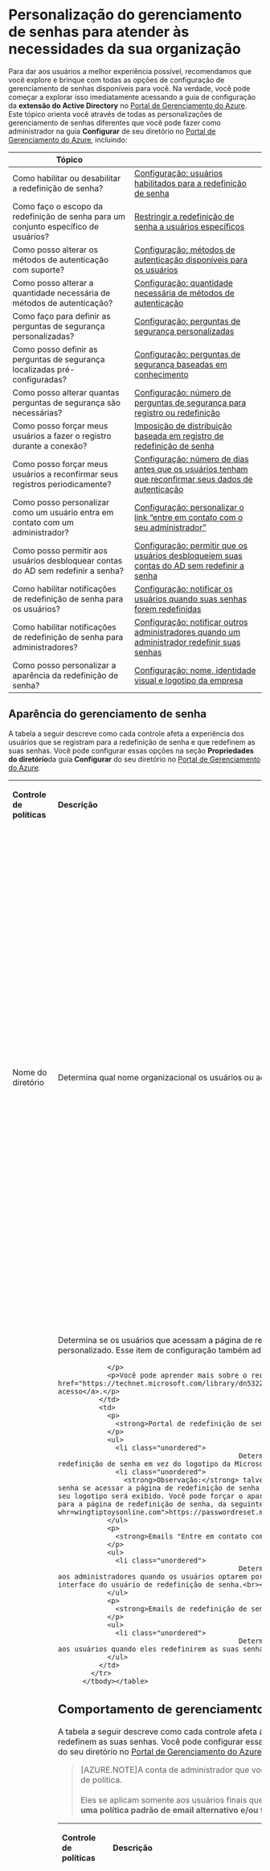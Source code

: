 <properties 
	pageTitle="Personalizar: Gerenciamento de senha do AD do Azure | Microsoft Azure" 
	description="Como personalizar a aparência, o comportamento e as notificações do gerenciamento de senhas no Azure AD para atender às suas necessidades." 
	services="active-directory" 
	documentationCenter="" 
	authors="asteen" 
	manager="kbrint" 
	editor="billmath"/>

<tags 
	ms.service="active-directory" 
	ms.workload="identity" 
	ms.tgt_pltfrm="na" 
	ms.devlang="na" 
	ms.topic="article" 
	ms.date="11/16/2015" 
	ms.author="asteen"/>

# Personalização do gerenciamento de senhas para atender às necessidades da sua organização
Para dar aos usuários a melhor experiência possível, recomendamos que você explore e brinque com todas as opções de configuração de gerenciamento de senhas disponíveis para você. Na verdade, você pode começar a explorar isso imediatamente acessando a guia de configuração da **extensão do Active Directory** no [Portal de Gerenciamento do Azure](https://manage.windowsazure.com). Este tópico orienta você através de todas as personalizações de gerenciamento de senhas diferentes que você pode fazer como administrador na guia **Configurar** de seu diretório no [Portal de Gerenciamento do Azure](https://manage.windowsazure.com), incluindo:

| Tópico | |
| --------- | --------- |
| Como habilitar ou desabilitar a redefinição de senha? | [Configuração: usuários habilitados para a redefinição de senha](#users-enabled-for-password-reset) |
| Como faço o escopo da redefinição de senha para um conjunto específico de usuários? | [Restringir a redefinição de senha a usuários específicos](#restrict-access-to-password-reset) |
| Como posso alterar os métodos de autenticação com suporte? | [Configuração: métodos de autenticação disponíveis para os usuários](#authentication-methods-available-to-users) |
| Como posso alterar a quantidade necessária de métodos de autenticação? | [Configuração: quantidade necessária de métodos de autenticação](#number-of-authentication-methods-required) |
| Como faço para definir as perguntas de segurança personalizadas? | [Configuração: perguntas de segurança personalizadas](#custom-security-questions) |
| Como posso definir as perguntas de segurança localizadas pré-configuradas? | [Configuração: perguntas de segurança baseadas em conhecimento](#knowledge-based-security-questions) |
| Como posso alterar quantas perguntas de segurança são necessárias? | [Configuração: número de perguntas de segurança para registro ou redefinição](#number-of-questions-required-to-register) |
| Como posso forçar meus usuários a fazer o registro durante a conexão? | [Imposição de distribuição baseada em registro de redefinição de senha](#require-users-to-register-when-signing-in) |
| Como posso forçar meus usuários a reconfirmar seus registros periodicamente? | [Configuração: número de dias antes que os usuários tenham que reconfirmar seus dados de autenticação](#number-of-days-before-users-must-confirm-their-contact-data) |
| Como posso personalizar como um usuário entra em contato com um administrador? | [Configuração: personalizar o link “entre em contato com o seu administrador”](#customize-the-contact-your-administrator-link) |
| Como posso permitir aos usuários desbloquear contas do AD sem redefinir a senha? | [Configuração: permitir que os usuários desbloqueiem suas contas do AD sem redefinir a senha](#allow-users-to-unlock-accounts-without-resetting-their-password) |
| Como habilitar notificações de redefinição de senha para os usuários? | [Configuração: notificar os usuários quando suas senhas forem redefinidas](#notify-users-and-admins-when-their-own-password-has-been-reset) |
| Como habilitar notificações de redefinição de senha para administradores? | [Configuração: notificar outros administradores quando um administrador redefinir suas senhas](#notify-admins-when-other-admins-reset-their-own-passwords) |
| Como posso personalizar a aparência da redefinição de senha? | [Configuração: nome, identidade visual e logotipo da empresa ](#password-managment-look-and-feel) |


## Aparência do gerenciamento de senha
A tabela a seguir descreve como cada controle afeta a experiência dos usuários que se registram para a redefinição de senha e que redefinem as suas senhas. Você pode configurar essas opções na seção **Propriedades do diretório**da guia **Configurar** do seu diretório no [Portal de Gerenciamento do Azure](https://manage.windowsazure.com).

<table>
            <tbody><tr>
              <td>
                <p>
                  <strong>Controle de políticas</strong>
                </p>
              </td>
              <td>
                <p>
                  <strong>Descrição</strong>
                </p>
              </td>
              <td>
                <p>
                  <strong>Afeta?</strong>
                </p>
              </td>
            </tr>
            <tr>
              <td>
                <div id="directory-name">
                  <p>Nome do diretório</p>
                </div>
              </td>
              <td>
                <p>Determina qual nome organizacional os usuários ou administradores veem nas comunicações de email com a redefinição de senha.</p>
              </td>
              <td>
                <p>
                  <strong>Emails "Entre em contato com o seu administrador":</strong>
                </p>
                <ul>
                  <li class="unordered">
												Determina o nome amigável do endereço do remetente, por exemplo, "Microsoft em nome de <strong>Wingtip Toys</strong>"<br><br></li>
                  <li class="unordered">
												Determina o nome de assunto do email, por exemplo, "Código de verificação do email da conta da <strong>Wingtip Toys</strong>"<br><br></li>
                </ul>
                <p>
                  <strong>Emails de redefinição de senha:</strong>
                </p>
                <ul>
                  <li class="unordered">
												Determina o nome amigável do endereço do remetente, por exemplo, "Microsoft em nome de <strong>Wingtip Toys</strong>"<br><br></li>
                </ul>
              </td>
            </tr>
            <tr>
              <td>
                <div id="sign-in-and-access-panel-page-appearance">
                  <p>Entrar e acessar a aparência da página de painel</p>
                </div>
              </td>
              <td>
                <p>Determina se os usuários que acessam a página de redefinição de senha veem o logotipo da Microsoft ou o seu próprio logotipo personalizado. Esse item de configuração também adiciona a sua identidade visual ao painel de acesso e à página de entrada.</p>
                <p>
                  
                </p>
                <p>Você pode aprender mais sobre o recurso de e de personalização e de identidade visual de locatário em <a href="https://technet.microsoft.com/library/dn532270.aspx">Adicionar identidade visual à sua página de entrada e ao painel de acesso</a>.</p>
              </td>
              <td>
                <p>
                  <strong>Portal de redefinição de senha:</strong>
                </p>
                <ul>
                  <li class="unordered">
												Determina se o seu logotipo é exibido ou não na parte superior do portal de redefinição de senha em vez do logotipo da Microsoft.<br><br></li>
                  <li class="unordered">
                    <strong>Observação:</strong> talvez você não veja o seu logotipo na primeira página do portal de redefinição de senha se acessar a página de redefinição de senha diretamente. Quando um usuário inserir seu ID de usuário e clicar em Avançar, o seu logotipo será exibido. Você pode forçar o aparecimento do seu logotipo no carregamento da página passando o parâmetro whr para a página de redefinição de senha, da seguinte forma: <a href="https://passwordreset.microsoftonline.com?whr=wingtiptoysonline.com">https://passwordreset.microsoftonline.com?whr=wingtiptoysonline.com</a><br><br></li>
                </ul>
                <p>
                  <strong>Emails "Entre em contato com o seu administrador":</strong>
                </p>
                <ul>
                  <li class="unordered">
												Determina se o seu logotipo é exibido ou não na parte inferior dos emails enviados aos administradores quando os usuários optarem por contatá-lo clicando no link "entre em contato com o seu administrador" na interface do usuário de redefinição de senha.<br><br></li>
                </ul>
                <p>
                  <strong>Emails de redefinição de senha:</strong>
                </p>
                <ul>
                  <li class="unordered">
												Determinam se o seu logotipo é exibido ou não na parte inferior dos emails enviados aos usuários quando eles redefinirem as suas senhas.<br><br></li>
                </ul>
              </td>
            </tr>
          </tbody></table>

## Comportamento de gerenciamento de senha
A tabela a seguir descreve como cada controle afeta a experiência dos usuários que se registram para a redefinição de senha e que redefinem as suas senhas. Você pode configurar essas opções na seção **Política de redefinição de senha do usuário** da guia **Configurar** do seu diretório no [Portal de Gerenciamento do Azure](https://manage.windowsazure.com).

> [AZURE.NOTE]A conta de administrador que você está usando deve ter uma licença AAD Premium atribuída para ver esses controles de política.<br><br>Eles se aplicam somente aos usuários finais que estão redefinindo as suas senhas, não aos administradores. **Os administradores têm uma política padrão de email alternativo e/ou telefone celular que é definida para eles pela Microsoft e não pode ser alterada.**

<table>
            <tbody><tr>
              <td>
                <p>
                  <strong>Controle de políticas</strong>
                </p>
              </td>
              <td>
                <p>
                  <strong>Descrição</strong>
                </p>
              </td>
              <td>
                <p>
                  <strong>Afeta?</strong>
                </p>
              </td>
            </tr>
            <tr>
              <td>
                <div id="users-enabled-for-password-reset">
                  <p>Usuários habilitados para a redefinição de senha</p>
                </div>
              </td>
              <td>
                <p>Determina se a redefinição de senha está habilitada para os usuários desse diretório. </p>
              </td>
              <td>
                <p>
                  <strong>Portal de registro:</strong>
                </p>
                <ul>
                  <li class="unordered">
												Se definido como não, nenhum usuário pode registrar seus próprios dados de desafio.<br><br></li>
                  <li class="unordered">
												Se definido como sim, qualquer usuário final no diretório pode registrar dados de desafio acessando o portal de registro em <a href="http://aka.ms/ssprsetup">http://aka.ms/ssprsetup</a>.<br><br></li>
                  <li class="unordered">
                    <strong>Observação:</strong> os usuários devem ter uma licença Azure AD Premium ou básica atribuída antes de poderem se registrar para a redefinição de senha.<br><br></li>
                </ul>
                <p>
                  <strong>Portal de redefinição de senha:</strong>
                </p>
                <ul>
                  <li class="unordered">
												Se definido como não, os usuários veem uma mensagem dizendo que eles devem contatar o administrador para redefinir as suas senhas.<br><br></li>
                  <li class="unordered">
												Se definido como sim, os usuários serão capazes de redefinir as suas senhas automaticamente acessando <a href="http://passwordreset.microsoftonline.com">http://passwordreset.microsoftonline.com</a> ou clicando no link <strong>não é possível acessar sua conta</strong> em qualquer página de entrada com ID organizacional.<br><br></li>
                  <li class="unordered">
                    <strong>Observação:</strong> os usuários devem ter uma licença Azure AD Premium ou básica atribuída antes de poderem redefinir as suas senhas.<br><br></li>
                </ul>
              </td>
            </tr>
            <tr>
              <td>
                <div id="restrict-access-to-password-reset">
                  <p>Restringir o acesso à redefinição de senha</p>
                </div>
              </td>
              <td>
                <p>Determina se somente um determinado grupo de usuários tem permissão para usar a redefinição de senha. (Visível somente se a opção <strong>usuários habilitados para redefinição de senha</strong> estiver definida como <strong>sim</strong>.)</p>
              </td>
              <td>
                <p>
                  <strong>Portal de registro:</strong>
                </p>
                <ul>
                  <li class="unordered">
												Se definida como não, todos os usuários finais em seu diretório poderão se registrar para a redefinição de senha em <a href="http://aka.ms/ssprsetup">http://aka.ms/ssprsetup</a><br><br></li>
                  <li class="unordered">
												Se definido como sim, somente os usuários finais especificados no controle <strong>grupo que pode executar a redefinição de senha</strong> podem se registrar para a redefinição de senha em <a href="http://aka.ms/ssprsetup">http://aka.ms/ssprsetup</a><br><br></li>
                </ul>
                <p>
                  <strong>Portal de redefinição de senha:</strong>
                </p>
                <ul>
                  <li class="unordered">
												Se definido como não, todos os usuários finais em seu diretório podem redefinir as suas senhas.<br><br></li>
                  <li class="unordered">
												Se definido como sim, somente os usuários finais especificados no controle <strong>grupo que pode executar a redefinição de senha</strong> podem redefinir as suas senhas.<br><br></li>
                </ul>
              </td>
            </tr>
            <tr>
              <td>
                <div id="group-that-can-perform-password-reset">
                  <p>Grupo que pode executar a redefinição de senha</p>
                </div>
              </td>
              <td>
                <p>Determina qual grupo de usuários tem permissão para usar a redefinição de senha. </p>
                <p>
                  
                </p>
                <p>(Visível somente se <strong>restringir o acesso à redefinição de senha</strong> estiver definido como <strong>sim</strong>.)</p>
              </td>
              <td>
                <p>
                  <strong>Observação:</strong>
                </p>
                <ul>
                  <li class="unordered">
												Se nenhum grupo for especificado e você clicar em <strong>Salvar</strong>, um grupo vazio chamado <strong>SSPRSecurityGroupUsers</strong> será criado para você.<br><br></li>
                  <li class="unordered">
												Se você gostaria de especificar seu próprio grupo, pode fornecer seu próprio nome de exibição.<br><br></li>
                </ul>
                <p>
                  <strong>Portal de registro:</strong>
                </p>
                <ul>
                  <li class="unordered">
												Se a opção <strong>restringir o acesso à redefinição de senha</strong> estiver definida como <strong>sim</strong>, somente os usuários finais nesse grupo serão capazes de se registrar para a redefinição de senha. <br><br></li>
                </ul>
                <p>
                  <strong>Portal de redefinição de senha:</strong>
                </p>
                <ul>
                  <li class="unordered">
												Se <strong>restringir o acesso à redefinição de senha</strong> estiver definido como <strong>sim</strong>, somente os usuários finais nesse grupo poderão redefinir as suas senhas.<br><br></li>
                </ul>
              </td>
            </tr>
            <tr>
              <td>
                <div id="authentication-methods-available-to-users">
                  <p>Métodos de autenticação disponíveis aos usuários</p>
                </div>
              </td>
              <td>
                <p>Determina para quais desafios um usuário tem a permissão de usar a redefinição de senha.</p>
                <p>
                  
                </p>
                <p>(Visível somente se a opção <strong>usuários habilitados para redefinição de senha</strong> estiver definida como <strong>sim</strong>.)</p>
              </td>
              <td>
                <p>
                  
                </p>
                <p>
                  
                </p>
                <p>
                  <strong>Observação:</strong>
                </p>
                <ul>
                  <li class="unordered">
												Pelo menos uma opção deve ser selecionada.<br><br></li>
                  <li class="unordered">
												Recomendamos fortemente que habilite pelo menos duas opções para oferecer aos usuários maior flexibilidade quando redefinirem as suas senhas.<br><br></li>
                  <li class="unordered">
												Se você estiver usando perguntas de segurança, recomendamos que as use em conjunto com outro método de autenticação, já que perguntas de segurança podem ser menos seguras do que os métodos de redefinição de senha por telefone ou baseados em email.<br><br></li>
                </ul>
                <p>
                  <strong>Quais campos de diretório são usados?</strong>
                </p>
                <ul>
                  <li class="unordered">
												Telefone comercial corresponde ao atributo <strong>Telefone Comercial</strong> em um objeto de usuário no diretório.<br><br></li>
                  <li class="unordered">
												Telefone celular corresponde ao atributo <strong>Telefone Celular de Autenticação</strong> (que não esteja visível publicamente) ou ao atributo <strong>Telefone Celular</strong> (que é visível publicamente) em um objeto de usuário no diretório. O serviço primeiro verifica os dados de <strong>Telefone de Autenticação</strong> e, se não houver um, volta para o atributo <strong>Telefone Celular</strong>.<br><br></li>
                  <li class="unordered">
												Endereço de email alternativo corresponde ao atributo <strong>Email de Autenticação</strong> (que não esteja visível publicamente) ou ao atributo <strong>Email Alternativo</strong> em um objeto de usuário no diretório. O serviço primeiro verifica os dados de <strong>Email de Autenticação</strong> e, se não houver um, volta para o atributo <strong>Email Alternativo</strong>.<br><br></li>
                  <li class="unordered">
												As Perguntas de Segurança são armazenadas de forma privada e protegida em um objeto de usuário no diretório e somente podem ser respondidas pelos usuários durante o registro. Para fins de segurança, não existe atualmente uma maneira de um administrador editar ou visualizar essas respostas.<br><br></li>
                  <li class="unordered">
                    <strong>Observação: </strong>por padrão, somente os atributos de nuvem Office Phone e Mobile Phone são sincronizados com o diretório de nuvem do seu diretório local. Para saber mais sobre quais atributos locais são sincronizados com a nuvem, confira <a href="https://msdn.microsoft.com/library/azure/dn764938.aspx">Atributos sincronizados com o Azure AD.</a><br><br></li>
                </ul>
                <p>
                  <strong>Portal de registro:</strong>
                </p>
                <ul>
                  <li class="unordered">
												Define quais métodos de autenticação são exibidos quando os usuários estão se registrando. Se você não habilitar um método de autenticação específico, os usuários não poderão fazer o registro para esse método de autenticação.<br><br></li>
                  <li class="unordered">
                    <strong>Observação: </strong>os usuários atualmente não podem registrar seus próprios números de telefone comercial; esse método de autenticação deve ser definido pelo administrador.<br><br></li>
                </ul>
                <p>
                  <strong>Portal de redefinição de senha:</strong>
                </p>
                <ul>
                  <li class="unordered">
												Determina quais métodos de autenticação um usuário pode usar como desafios para uma determinada etapa de verificação. Por exemplo, se um usuário tiver dados tanto no campo <strong>Telefone Comercial</strong> quanto no <strong>Telefone de Autenticação</strong> no Active Directory do Azure, ele pode usar qualquer um desses métodos de autenticação para recuperar sua senha.<br><br></li>
                  <li class="unordered">
                    <strong>Observação: </strong>os usuários somente serão capazes de redefinir as senhas se tiverem dados presentes para os métodos de autenticação que você habilitou como administrador.<br><br></li>
                </ul>
              </td>
            </tr>
            <tr>
              <td>
                <div id="number-of-authentication-methods-required">
                  <p>Quantidade necessária de métodos de autenticação</p>
                </div>
              </td>
              <td>
                <p>Determina a quantidade mínima de métodos de autenticação disponíveis pelos quais um usuário deve passar para redefinir a senha.</p>
                <p>
                  
                </p>
                <p>(Visível somente se a opção <strong>usuários habilitados para redefinição de senha</strong> estiver definida como <strong>sim</strong>.)</p>
              </td>
              <td>
                <p>
                  <strong>Observação:</strong>
                </p>
                <ul>
                  <li class="unordered">
												A quantidade pode ser definida entre um e dois métodos de autenticação necessários.<br><br></li>
                </ul>
                <p>
                  <strong>Portal de registro:</strong>
                </p>
                <ul>
                  <li class="unordered">
												Determina a quantidade mínima de métodos de autenticação nos quais um usuário deve se registrar antes de poder concluir a experiência de registro.<br><br></li>
                </ul>
                <p>
                  <strong>Portal de redefinição de senha:</strong>
                </p>
                <ul>
                  <li class="unordered">
												Afeta o número de etapas de verificação pelas quais um usuário deve passar antes de poder redefinir uma senha. Uma etapa de verificação é definida como um usuário usando informações de autenticação (como uma chamada para o seu telefone comercial ou um email para o seu email alternativo) a fim de verificar a sua conta.<br><br></li>
                  <li class="unordered">
                    <strong>Observação:</strong> se um usuário não tiver a quantidade necessária de informações de autenticação definidas em sua conta para poder redefinir com êxito a senha de acordo com a política que você definiu, ele verá uma página de erro que o orientará a solicitar a um administrador a redefinição da senha.  <br><br></li>
                </ul>
              </td>
            </tr>
            <tr>
              <td>
                <div id="number-of-questions-required-to-register">
                  <p>Número de perguntas obrigatórias para o registro</p>
                </div>
              </td>
              <td>
                <p>Determina o número mínimo de perguntas a que um usuário deve responder ao se registrar para a opção de perguntas de segurança.</p>
                <p>(Visível apenas se a caixa de seleção <strong>Perguntas de segurança</strong> estiver habilitada.)</p>
              </td>
              <td>
                <p>
                  <strong>Observação:</strong>
                </p>
                <ul>
                  <li class="unordered">
												A quantidade pode ser definida entre três e cinco perguntas obrigatórias para o registro.<br><br></li>
                  <li class="unordered">
												O número de perguntas obrigatórias para o registro deve ser maior ou igual ao número de perguntas obrigatórias para a redefinição.<br><br></li>
                  <li class="unordered">
												Recomendamos que você defina o número de perguntas obrigatórias para o registro para ser maior do que o número necessário à redefinição para que os usuários tenham mais flexibilidade ao redefinir as senhas. Isso também é uma configuração mais segura porque iremos selecionar perguntas aleatoriamente do pool de todas as perguntas que eles já tenham registrado para que o usuário responda.<br><br></li>
                </ul>
                <p>
                  <strong>Portal de registro:</strong>
                </p>
                <ul>
                  <li class="unordered">
												Determina o número mínimo de perguntas a que um usuário deve responder antes de ser considerado totalmente registrado para a redefinição de senha.<br><br></li>
                </ul>
              </td>
            </tr>
            <tr>
              <td>
                <div id="number-of-questions-required-to-reset">
                  <p>Número de perguntas obrigatórias para a redefinição </p>
                </div>
              </td>
              <td>
                <p>Determina o número mínimo de perguntas a que um usuário deve responder ao redefinir uma senha.</p>
                <p>
                  
                </p>
                <p>(Visível apenas se a caixa de seleção <strong>Perguntas de segurança</strong> estiver habilitada.)</p>
              </td>
              <td>
                <p>
                  <strong>Observação:</strong>
                </p>
                <ul>
                  <li class="unordered">
												A quantidade pode ser definida de 3 a 5 perguntas obrigatórias para a redefinição.<br><br></li>
                  <li class="unordered">
												O número de perguntas obrigatórias para a redefinição deve ser menor ou igual ao número de perguntas obrigatórias para o registro.<br><br></li>
                </ul>
                <p>
                  <strong>Portal de redefinição de senha:</strong>
                </p>
                <ul>
                  <li class="unordered">
												Determina o número mínimo de perguntas a que um usuário deve responder antes que a senha dele possa ser redefinida.<br><br></li>
                  <li class="unordered">
												No momento da redefinição de senha, essa quantidade de perguntas será selecionada aleatoriamente da lista total de perguntas registradas do usuário. Por exemplo, se o usuário tiver cinco perguntas registradas, três dessas cinco perguntas serão selecionadas aleatoriamente quando o usuário quiser redefinir uma senha. O usuário deve responder a essas perguntas corretamente antes que senha possa ser redefinida.<br><br></li>
                </ul>
              </td>
            </tr>
            <tr>
              <td>
                <div id="knowledge-based-security-questions">
                  <p>Perguntas de segurança com base em conhecimento</p>
                </div>
              </td>
              <td>
                <p>Define as perguntas de segurança pré-configuradas para escolha dos usuários durante o registro para a redefinição de senha e ao redefinir suas senhas.</p>
                <p>
                  
                </p>
                <p>(Visível apenas se a caixa de seleção <strong>Perguntas de segurança</strong> estiver habilitada.)</p>
              </td>
              <td>
                <p>
                  <strong>Observação:</strong>
                </p>
                <ul>
                  <li class="unordered">
												Todas as perguntas baseadas em conhecimento serão localizadas no conjunto completo de idiomas do O365, com base na localidade do navegador do usuário.<br><br></li>
                  <li class="unordered">
												É possível definir até 20 perguntas no total (a soma de suas perguntas personalizadas e baseadas em um conhecimento).<br><br></li>
                 <li class="unordered">
												O limite mínimo para a resposta é de três caracteres.<br><br></li>
                  <li class="unordered">
												O limite máximo para a resposta é de 40 caracteres.<br><br></li>
                  <li class="unordered">
												Os usuários não podem responder à mesma pergunta duas vezes.<br><br></li>
                  <li class="unordered">
												Os usuários não podem fornecer a mesma resposta a duas perguntas diferentes duas vezes.<br><br></li>
                  <li class="unordered">
												Qualquer conjunto de caracteres pode ser usado para definir as respostas (incluindo caracteres Unicode).<br><br></li>
                  <li class="unordered">
												O número de perguntas definidas deve ser maior ou igual ao número de perguntas obrigatórias para o registro.<br><br></li>
                </ul>
                <p>
                  <strong>Portal de registro:</strong>
                </p>
                <ul>
                  <li class="unordered">
												Determina a quais perguntas um usuário é capaz de responder ao se registrar para a redefinição de senha.<br><br></li>
                </ul>
                <p>
                  <strong>Portal de redefinição de senha:</strong>
                </p>
                <ul>
                  <li class="unordered">
												Determina quais perguntas um usuário é capaz de usar para redefinir uma senha.<br><br></li>
                </ul>
              </td>
            </tr>
            <tr>
              <td>
                <div id="custom-security-questions">
                  <p>Perguntas de segurança personalizadas</p>
                </div>
              </td>
              <td>
                <p>Define as perguntas de segurança que os usuários podem escolher ao se registrar para a redefinição de senha e ao redefinir as suas senhas.</p>
                <p>
                  
                </p>
                <p>(Visível apenas se a caixa de seleção <strong>Perguntas de segurança</strong> estiver habilitada.)</p>
              </td>
              <td>
                <p>
                  <strong>Observação:</strong>
                </p>
                <ul>
                  <li class="unordered">
												É possível definir até 20 perguntas no total (a soma de suas perguntas personalizadas e baseadas em um conhecimento).<br><br></li>
                  <li class="unordered">
												O limite máximo para a pergunta é de 200 caracteres.<br><br></li>
                  <li class="unordered">
												O limite mínimo para a resposta é de três caracteres.<br><br></li>
                  <li class="unordered">
												O limite máximo para a resposta é de 40 caracteres.<br><br></li>
                  <li class="unordered">
												Os usuários não podem responder à mesma pergunta duas vezes.<br><br></li>
                  <li class="unordered">
												Os usuários não podem fornecer a mesma resposta a duas perguntas diferentes duas vezes.<br><br></li>
                  <li class="unordered">
												Qualquer conjunto de caracteres pode ser usado para definir as perguntas e as respostas (incluindo caracteres Unicode).<br><br></li>
                  <li class="unordered">
												O número de perguntas definidas deve ser maior ou igual ao número de perguntas obrigatórias para o registro.<br><br></li>
                  <li class="unordered">
												A definição de perguntas diferentes para localidades diferentes não tem suporte para perguntas personalizadas. Todas as perguntas personalizadas serão exibidas no idioma inserido na interface de usuário administrativa, mesmo se a localidade do navegador do usuário for diferente. Se você precisar que essas perguntas estejam localizadas, use as perguntas "baseadas em conhecimento".<br><br></li>
                </ul>
                <p>
                  <strong>Portal de registro:</strong>
                </p>
                <ul>
                  <li class="unordered">
												Determina a quais perguntas um usuário é capaz de responder ao se registrar para a redefinição de senha.<br><br></li>
                </ul>
                <p>
                  <strong>Portal de redefinição de senha:</strong>
                </p>
                <ul>
                  <li class="unordered">
												Determina quais perguntas um usuário é capaz de usar para redefinir uma senha.<br><br></li>
                </ul>
              </td>
            </tr>
            <tr>
              <td>
                <div id="require-users-to-register-when-signing-in">
                  <p>Exigir que os usuários se registrem ao entrar?</p>
                </div>
                <p>
                  
                </p>
              </td>
              <td>
                <p>Determina se um usuário precisa registrar dados de contato para a redefinição de senha na próxima vez em que ele ou ela entrar.  
                </p>
                <p>Esse recurso funciona em qualquer página de entrada que use uma conta de trabalho ou escolar. Essas páginas incluem todos os aplicativos do Office 365, o Portal de Gerenciamento do Azure, o Painel de Acesso e quaisquer aplicativos federados ou personalizados que usam o Azure AD para entrar.
                </p>
                <p>
                  
                </p>
                <p>A imposição de registro será aplicada somente aos usuários que podem redefinir a senha. Portanto, se você tiver usado o recurso "restringir acesso à redefinição de senha" e tiver definido o escopo de redefinição de senha a um grupo específico de usuários, somente os usuários nesse grupo precisarão se registrar para a redefinição de senha ao entrar.</p>
                <p>
                  
                </p>
                <p>(Visível somente se a opção <strong>usuários habilitados para redefinição de senha</strong> estiver definida como <strong>sim</strong>.)</p>
              </td>
              <td>
                <p>
                  
                </p>
                <p>
                  
                </p>
                <p>
                  <strong>Observação:</strong>
                </p>
                <ul>
                  <li class="unordered">
												Se você desabilitar esse recurso, pode apontá-los manualmente para <a href="http://aka.ms/ssprsetup">http://aka.ms/ssprsetup</a> a fim de que registrem seus dados de contato.  <br><br></li>
                  <li class="unordered">
												Os usuários também podem acessar o portal de registro clicando no link <strong>registrar-se para a redefinição de senha</strong> abaixo da guia de perfil no painel de acesso.<br><br></li>
                  <li class="unordered">
												O registro por esse método pode ser ignorado clicando no botão Cancelar ou fechando a janela, mas os usuários serão importunados toda vez que entrarem sem o devido registro.<br><br></li>
                </ul>
                <p>
                  <strong>Portal de registro:</strong>
                </p>
                <ul>
                  <li class="unordered">
												Essa configuração não afeta o comportamento do portal de registro em si; em vez disso, ela determina se o portal de registro é mostrado aos usuários quando eles se conectam ao painel de acesso.<br><br></li>
                </ul>
              </td>
            </tr>
            <tr>
              <td>
                <div id="number-of-days-before-users-must-confirm-their-contact-data">
                  <p>Número de dias antes que os usuários precisem confirmar seus dados de contato</p>
                </div>
              </td>
              <td>
                <p>Quando a opção <strong>exige que os usuários se registrem</strong> estiver habilitada, essa configuração determina o período de tempo que pode decorrer antes que um usuário precise reconfirmar seus dados. </p>
                <p>
                  
                </p>
                <p>(Visível somente se a opção <strong>exige que os usuários se registrem ao se conectar ao painel de acesso</strong> é definido como <strong>sim</strong>.)</p>
              </td>
              <td>
                <p>
                  
                </p>
                <p>
                  
                </p>
                <p>
                  <strong>Observação: </strong>
                </p>
                <ul>
                  <li class="unordered">
												Valores entre 0 e 730 dias são aceitáveis, sendo que 0 significa que os usuários nunca serão solicitados a confirmar novamente seus dados de contato.<br><br></li>
                </ul>
                <p>
                  <strong>Portal de registro:</strong>
                </p>
                <ul>
                  <li class="unordered">
												Essa configuração não afeta o comportamento do portal de registro em si; em vez disso, ela determina se o portal de registro é mostrado aos usuários quando seus dados de contato precisam ser reconfirmados. <br><br></li>
                </ul>
              </td>
            </tr>
            <tr>
              <td>
                <div id="customize-the-contact-your-administrator-link">
                  <p>Personalizar o link Entre em contato com o seu administrador?</p>
                </div>
              </td>
              <td>
                <p>Controla se o link Entre em contato com o seu administrador (mostrado à esquerda) que aparece no portal de redefinição de senha quando ocorre um erro ou quando um usuário aguarda um tempo excessivo em uma operação apontará para uma URL ou para um endereço de email personalizado.</p>
                <p>
                  
                </p>
                <p>(Visível somente se a opção <strong>usuários habilitados para redefinição de senha</strong> estiver definida como <strong>sim</strong>.)</p>
              </td>
              <td>
                <p>
                  <strong>Observação: </strong>
                </p>
                <ul>
                  <li class="unordered">
												Se você habilitar essa configuração, deve escolher uma URL ou um email personalizado preenchendo o campo <strong>URL ou endereço de email personalizado</strong> logo abaixo dessa configuração.<br><br></li>
                </ul>
                <p>
                  <strong>Portal de redefinição de senha:</strong>
                </p>
                <ul>
                  <li class="unordered">
												Se definido como não, os usuários que clicarem no link realçado enviarão uma mensagem para o endereço de email principal de todos os administradores de locatários solicitando a redefinição da senha. Esse email é enviado seguindo a lógica abaixo:<br><br></li>
                  <li class="unordered">
                    <ul>
                      <li class="unordered">
														Se houver administradores de senha, enviar o email para todos os administradores de senha até o máximo de 100 destinatários.<br><br></li>
                      <li class="unordered">
														Se não houver administradores de senha, enviar o email para todos os administradores de usuário até o máximo de 100 destinatários.<br><br></li>
                      <li class="unordered">
														Se não houver administradores de usuário, enviar o email para todos os administradores globais até o máximo de 100 destinatários.<br><br></li>
                    </ul>
                  </li>
                  <li class="unordered">
												Se definido como sim, essa configuração personalizará o comportamento do link realçado acima para apontar para uma URL ou endereço de email personalizado que os usuários podem acessar para obter ajuda com a redefinição de senha.<br><br></li>
                  <li class="unordered">
												Se você especificar uma URL, ela será aberta em uma nova guia.<br><br></li>
                  <li class="unordered">
												Se você especificar um endereço de email, criaremos um link mailto para ele.<br><br></li>
                </ul>
              </td>
            </tr>
            <tr>
              <td>
                <div id="custom-email-address-or-URL">
                  <p>URL ou endereço de email personalizado</p>
                </div>
              </td>
              <td>
                <p>Controla o endereço de email ou URL para o qual o link <strong>Entre em contato com seu administrador</strong> aponta. </p>
                <p>
                  
                </p>
                <p>(Visível somente se <strong>personalizar o link Entre em contato com o seu administrador</strong> estiver definido como <strong>sim</strong>.)</p>
              </td>
              <td>
                <p>
                  <strong>Observação:</strong>
                </p>
                <ul>
                  <li class="unordered">
												Deve ser uma URL ou endereço de email intranet ou extranet válido<br><br></li>
                </ul>
                <p>
                  <strong>Portal de redefinição de senha:</strong>
                </p>
                <ul>
                  <li class="unordered">
												Altera para onde o link <strong>Entre em contato com o seu administrador</strong> aponta.<br><br></li>
                  <li class="unordered">
												Se você fornecer um endereço de email, o link se tornará um link "mailto" para esse endereço de email.<br><br></li>
                  <li class="unordered">
												Se você fornecer uma URL, o link se tornará um padrão href apontando para a URL que será aberta em uma nova guia.  <br><br></li>
                </ul>
              </td>
            </tr>
            <tr>
              <td>
                <div id="write-back-passwords-to-on-premises-directory">
                  <p>Write-back da senha para o diretório local</p>
                </div>
              </td>
              <td>
                <p>Controla se o write-back de senha está habilitado para esse diretório e, se estiver habilitado, indica o status do serviço local de write-back.</p>
                <p>
                  
                </p>
                <p>Essa configuração é útil se você quiser desabilitar temporariamente o serviço sem configurar novamente o Azure AD Connect.</p>
              </td>
              <td>
                <p>
                  
                </p>
                <p>
                  <strong>Observação:</strong>
                </p>
                <ul>
                  <li class="unordered">
												Esse controle somente aparece se você tiver instalado o write-back de senha com o download da versão mais recente do Azure AD Connect e habilitado a opção <strong>Write-back de senha</strong> na tela de seleção <strong>recursos opcionais</strong>.<br><br></li>
                  <li class="unordered">
												Se você tiver habilitado o write-back de senha e achar que há um problema de configuração com o serviço, pode ir a essa guia e examinar o rótulo <strong>status do serviço de write-back de senha</strong> para ver se algo está errado.<br><br></li>
                  <li class="unordered">
												Os status que podem ser mostrados são:<br><br><ul><li class="unordered"><strong>Configurado </strong>: tudo está funcionando conforme o esperado<br><br></li><li class="unordered"><strong>Não configurado</strong>: você tem o write-back instalado, mas não pode acessar o serviço. Verifique se você não está bloqueando as conexões de saída para 443 e tente instalar novamente o serviço se ainda tiver problemas.<br><br></li></ul></li>
                </ul>
                <p>
                  <strong>Portal de registro:</strong>
                </p>
                <ul>
                  <li class="unordered">
												Se o write-back for implantado e configurado e essa opção estiver definida como <strong>não</strong>, o write-back será desabilitado e os usuários federados e sincronizados com hash de senha não poderão se registrar para a redefinição das senhas.<br><br></li>
                  <li class="unordered">
												Se a opção estiver definida como <strong>sim</strong>, o write-back estará habilitado e os usuários federados e sincronizados com hash de senha poderão redefinir as suas senhas.<br><br></li>
                </ul>
                <p>
                  <strong>Portal de redefinição de senha:</strong>
                </p>
                <ul>
                  <li class="unordered">
												Se o write-back for implantado e configurado e essa opção estiver definida como <strong>não</strong>, o write-back será desabilitado e federado os usuários federados e sincronizados com hash de senha não poderão redefinir suas senhas.<br><br></li>
                  <li class="unordered">
												Se a opção estiver definida como <strong>sim</strong>, o write-back estará habilitado e os usuários federados e sincronizados com hash de senha poderão redefinir as suas senhas.<br><br></li>
                </ul>
              </td>
            </tr>
             <tr>
              <td>
                <div id="allow-users-to-unlock-accounts-without-resetting-their-password">
                  <p>Permitir aos usuários desbloquear contas sem redefinir a senha</p>
                </div>
              </td>
              <td>
              
              <p>Determina se os usuários que visitam o portal de redefinição de senha receber a opção de desbloquear suas contas locais do Active Directory sem redefinir a senha. Por padrão, o Azure AD sempre desbloqueia contas ao executar uma redefinição de senha, essa configuração permite que você separe as duas operações.</p>
              
              <p>Se for definido como "Sim", os usuários terão a opção de redefinir suas senhas e desbloquear a conta, ou desbloquear sem redefinir a senha. </p>
              
              <p>Se for definido como "não", os usuários só poderão executar uma operação combinada de redefinição de senha e de desbloqueio de conta.</p>

              </td>
              <td>
                <p>
                  <strong>Observação:</strong>
                </p>
                <ul>
                  <li class="unordered">
												Para usar esse recurso, você deve instalar a versão de agosto de 2015 ou posterior do Azure Connect AD (v. 1.0.8667.0 ou mais recente).<br><br><a href="http://www.microsoft.com/download/details.aspx?id=47594">Clique aqui para baixar a versão mais recente do Azure AD Connect.</a></li>
                        
                  <li class="unordered">
                    <strong>Observação:</strong> para testar esse recurso, você precisa habilitar o write-back de senha e usar uma conta que tenha origem no local (como um usuário federado ou sincronizado com senha) e ter uma conta bloqueada. Os usuários que não vêm do local e não têm uma conta bloqueada não verão a opção de desbloquear suas contas.</li>
                </ul>
                <p>
                  <strong>Portal de redefinição de senha:</strong>
                </p>
                <ul>
                  <li class="unordered">
												Depois de habilitar essa opção, quando um usuário com uma conta local bloqueada chegar ao portal de redefinição de senha, ele ou ela terá a opção de desbloquear suas contas sem redefinir sua senha.<br><br>Observe que se você estiver usando o write-back de senha, as contas já serão automaticamente desbloqueadas quando a senha for redefinida, e que essa opção simplesmente separa as operações.<br><br>Essa é uma opção útil para habilitar se você perceber que muitos chamadas de assistência técnica são geradas por solicitações de desbloqueio de conta.</li>
                </ul>
              </td>
            </tr>
          </tbody></table>

## Notificações de gerenciamento de senha
A tabela a seguir descreve como cada controle afeta a experiência dos usuários e dos administradores que recebem notificações de redefinição de senha. Você pode configurar essas opções na seção **Notificações** da guia **Configurar** do seu diretório no [Portal de Gerenciamento do Azure](https://manage.windowsazure.com).

<table>
            <tbody><tr>
              <td>
                <p>
                  <strong>Controle de políticas</strong>
                </p>
              </td>
              <td>
                <p>
                  <strong>Descrição</strong>
                </p>
              </td>
              <td>
                <p>
                  <strong>Afeta?</strong>
                </p>
              </td>
            </tr>
            <tr>
              <td>
                <div id="notify-admins-when-other-admins-reset-their-own-passwords">
                  <p>Notificar os administradores quando outros administradores redefinirem suas próprias senhas</p>
                </div>
              </td>
              <td>
                <p>Determina se todos os administradores globais serão notificados por email para seu endereço de email principal quando outro administrador de qualquer tipo redefinir a sua própria senha.</p>
              </td>
              <td>
                <p>
                  <strong>Portal de redefinição de senha:</strong>
                </p>
                <ul>
                  <li class="unordered">
												Se definido como não, então não nenhuma notificação será enviada.<br><br></li>
                  <li class="unordered">
												Se definido como sim, todos os outros administradores globais serão notificados quando qualquer outro administrador redefinir a sua própria senha.<br><br></li>
                  <li class="unordered">
												Essa notificação é enviada por email para os endereços de email principal de todos os outros administradores globais na organização.<br><br></li>
                </ul>
                <p>
                  <strong>Exemplo:</strong>
                </p>
                <ul>
                  <li class="unordered">
												Se essa opção foi habilitada quando o administrador A redefinir a sua senha e houver outros 3 administradores no locatário, B, C e D, os administradores B, C e D devem receber uma mensagem indicando que o administrador A redefiniu a senha.<br><br></li>
                </ul>
              </td>
            </tr>
            <tr>
              <td>
                <div id="notify-users-and-admins-when-their-own-password-has-been-reset">
                  <p>Notifica os usuários e administradores quando suas próprias senhas tiverem sido redefinidas</p>
                </div>
              </td>
              <td>
                <p>Determina se os usuários finais ou administradores que redefinirem suas próprias senhas receberão uma notificação por email de que a senha foi redefinida.</p>
              </td>
              <td>
                <p>
                  <strong>Portal de redefinição de senha:</strong>
                </p>
                <ul>
                  <li class="unordered">
												Se definido como não, então não nenhuma notificação será enviada.<br><br></li>
                  <li class="unordered">
												Se definido como sim, sempre que um usuário ou administrador redefinir a sua própria senha, ele receberá uma notificação indicando que a senha foi redefinida.<br><br></li>
                  <li class="unordered">
												Essa notificação é enviada por email para os endereços de email principal e alternativo (ou de autenticação) do usuário que redefinir a senha.<br><br></li>
                </ul>
              </td>
            </tr>
          </tbody></table>


<br/> <br/> <br/>

## Links para a documentação de redefinição de senha
Veja abaixo links para todas as páginas de documentação sobre Redefinição de Senha do AD do Azure:

* [**Redefinir sua própria senha**](active-directory-passwords-update-your-own-password.md): saiba mais sobre como redefinir ou alterar sua própria senha como um usuário do sistema
* [**Como funciona**](active-directory-passwords-how-it-works.md) - saiba mais sobre os seis diferentes componentes do serviço e o que cada um deles faz
* [**Introdução**](active-directory-passwords-getting-started.md) - saiba como permitir que os usuários redefinam e alterem suas senhas na nuvem ou no local
* [**Práticas recomendadas**](active-directory-passwords-best-practices.md) - aprenda a implantar rapidamente e gerenciar com eficiência as senhas em sua organização
* [**Obter percepções**](active-directory-passwords-get-insights.md) - saiba mais sobre nossos recursos integrados de relatórios
* [**Perguntas frequentes**](active-directory-passwords-faq.md) - obtenha respostas para perguntas frequentes
* [**Solução de problemas**](active-directory-passwords-troubleshoot.md) - aprenda a solucionar rapidamente os problemas com o serviço
* [**Saiba mais**](active-directory-passwords-learn-more.md) - aprofunde-se nos detalhes técnicos do funcionamento do serviço


[001]: ./media/active-directory-passwords-customize/001.jpg "Image_001.jpg"

<!---HONumber=AcomDC_1125_2015-->